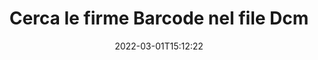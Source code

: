 ---
############################# Static ############################
layout: "auto-gen-signature"
date: 2022-03-01T15:12:22
draft: false
operation: Search
signaturetype: Barcode
fileformat: Dcm
productName: .NET
lang: it
productCode: net
otherformats: pdf doc docx docm dot dotm dotx odt ott rtf xls xlsx xlsm xlsb csv ods ots xltx xltm ppt pptx pps ppsx odp otp potx potm pptm ppsm png jpg bmp gif tiff svg webp wmf
breadcrumb: Search Barcode signatures at Dcm with C#

############################# Head ############################
head_title: "Cerca le firme Barcode nel file Dcm in C#"
head_description: "Usa .NET per cercare le firme Barcode nei file Dcm utilizzando poche righe di codice."

############################# Header ############################
title: "Cerca le firme Barcode nel file Dcm"
description: "L'API nativa .NET consente di cercare firme Barcode in file Dcm già firmati. Esegui una ricerca avanzata di firme elettroniche all'interno dei tuoi documenti Dcm utilizzando poche righe di codice."
bg_image: "https://cms.admin.containerize.com/templates/aspose/App_Themes/V3/images/bg/header1.png"
bg_overlay: false
button:
    enable: true

############################# SubMenu ############################
submenu:
    enable: true

    left:
        img_alt: "GroupDocs.Signature for .NET"
        image: "https://cms.admin.containerize.com/templates/groupdocs/images/product-logos/90x90-noborder/groupdocsature-net.png"
        product: "GroupDocs.Signature"
        platform: ".NET"



############################# About ############################
about:
    enable: true
    title: "Informazioni sull'API GroupDocs.Signature for .NET"
    content: |
        [GroupDocs.Signature for .NET](https://products.groupdocs.com/signature/net/) fornisce l'API .NET per l'elaborazione di documenti utilizzando vari tipi di firma come testi, immagini, certificati digitali, codici a barre, codici QR, timbri o metadati. Gli utenti possono aggiungere, eliminare, aggiornare, verificare o cercare firme elettroniche all'interno di PDF, documenti MS Word, cartelle di lavoro MS Excel, presentazioni MS PowerPoint, file Adobe Photoshop e vari formati di immagine, con supporto aggiuntivo per la personalizzazione delle proprietà delle firme secondo necessità.
    

############################# Steps ############################
steps:
    enable: true
    title_left: "Come cercare le firme Barcode in Dcm"
    content_left: |
        [GroupDocs.Signature for .NET](https://products.groupdocs.com/signature/net/) consente agli sviluppatori di .NET di cercare più facilmente le firme Barcode nei file Dcm dalle loro applicazioni implementando alcuni semplici passaggi.
        
        * Crea una nuova istanza della classe Signature e passa il percorso del documento di origine come parametro del costruttore.
        * Crea un'istanza dell'oggetto SearchOptions in base alle tue esigenze e specifica le opzioni di ricerca.
        * Chiama il metodo di ricerca dell'istanza della classe Signature e passa ad esso SearchOptions.
        * Elabora i risultati della ricerca in base alle tue richieste.

    title_right: "Requisiti di sistema"
    content_right: |
        GroupDocs.Signature for .NET sono supportati su tutte le principali piattaforme e sistemi operativi. Prima di eseguire il codice seguente, assicurati di avere i seguenti prerequisiti installati sul tuo sistema.

        * Sistemi operativi: Microsoft Windows, Linux, MacOS
        * Ambienti di sviluppo: Microsoft Visual Studio, Xamarin, MonoDevelop
        * Frameworks: .NET Framework, .NET Standard, .NET Core, Mono
        * Scarica l'ultima versione di GroupDocs.Signature for .NET da [Nuget](https://www.nuget.org/packages/groupdocs.signature)
         
    code: |
        ```csharp    
        
        // Set up input Dcm file
        string filePath = "input.dcm";

        // Instantiate Signature for input file
        using (var signature = new GroupDocs.Signature.Signature(filePath))
        {
                //Create search options
                BarcodeSearchOptions options = new BarcodeSearchOptions()
                {
                    // specify special pages to search on 
                    AllPages = false,
                    // single page number
                    PageNumber = 1,
                    // set up text match type
                    MatchType = TextMatchType.Contains,
                    // specify text pattern to search
                    Text = "Text signature",
                    // return  Barcode images for processing
                    ReturnContent = true,
                    // set up type of returned  Barcode images
                    ReturnContentType = FileType.PNG
                };

                // search for Barcode signatures in Dcm document
                List<BarcodeSignature> signatures = signature.Search<BarcodeSignature>(options);

                // process signatures which were found                
                foreach (BarcodeSignature item in signatures)
                {
                    //...
                }
        }

        ```

############################# Demos ############################
demos:
    enable: true
    title: "Cerca Barcode firme elettroniche Demo live"
    content: |
       Cerca subito nel documento varie firme elettroniche nei file Dcm visitando il sito Web [GroupDocs.Signature App](https://products.groupdocs.app/signature/family).

        
############################# More Formats ############################
more_formats:
    enable: true
    title: "Cerca altre firme Barcode utilizzando C#"
    content: |
        "Le firme elettroniche ricercano in vari documenti. Trova le firme da uno dei formati di file più diffusi come mostrato di seguito."
    format: 
           
       
back_to_top:
    enable: true
---